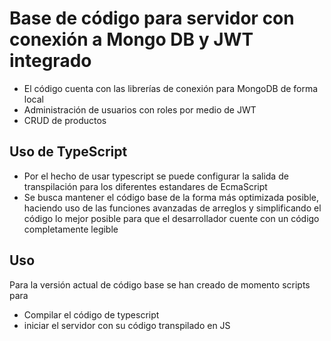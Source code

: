 # Base de código para servidor con conexión a Mongo DB y JWT integrado

- El código cuenta con las librerías de conexión para MongoDB de forma local
- Administración de usuarios con roles por medio de JWT
- CRUD de productos

## Uso de TypeScript

- Por el hecho de usar typescript se puede configurar la salida de transpilación para los diferentes estandares de EcmaScript
- Se busca mantener el código base de la forma más optimizada posible, haciendo uso de las funciones avanzadas de arreglos y simplificando el código lo mejor posible para que el desarrollador cuente con un código completamente legible

## Uso

Para la versión actual de código base se han creado de momento scripts para 
- Compilar el código de typescript
- iniciar el servidor con su código transpilado en JS